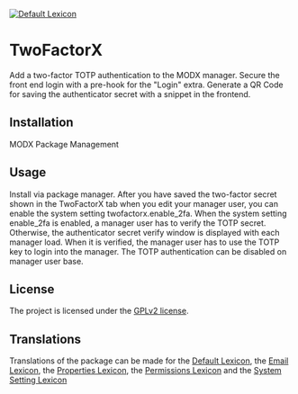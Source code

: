 [![Default Lexicon](https://hosted.weblate.org/widget/modx-extras/twofactorx/standard/svg-badge.svg)](https://hosted.weblate.org/projects/modx-extras/twofactorx/)

# TwoFactorX

Add a two-factor TOTP authentication to the MODX manager. Secure the front end
login with a pre-hook for the "Login" extra. Generate a QR Code for saving the
authenticator secret with a snippet in the frontend.

## Installation

MODX Package Management

## Usage

Install via package manager. After you have saved the two-factor secret shown in
the TwoFactorX tab when you edit your manager user, you can enable the system
setting twofactorx.enable_2fa. When the system setting enable_2fa is enabled, a
manager user has to verify the TOTP secret. Otherwise, the authenticator secret
verify window is displayed with each manager load. When it is verified, the
manager user has to use the TOTP key to login into the manager. The TOTP
authentication can be disabled on manager user base.

## License

The project is licensed under the [GPLv2 license](https://github.com/Jako/TwoFactorX/blob/master/LICENSE.md).

## Translations

Translations of the package can be made for the [Default Lexicon](https://hosted.weblate.org/projects/modx-extras/twofactorx/standard/), the [Email Lexicon](https://hosted.weblate.org/projects/modx-extras/twofactorx/email/), the [Properties Lexicon](https://hosted.weblate.org/projects/modx-extras/twofactorx/properties/), the [Permissions Lexicon](https://hosted.weblate.org/projects/modx-extras/twofactorx/permissions/) and the [System Setting Lexicon](https://hosted.weblate.org/projects/modx-extras/twofactorx/system-settings/)

